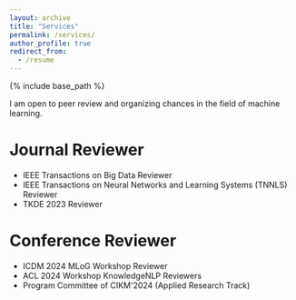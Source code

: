```yaml
---
layout: archive
title: "Services"
permalink: /services/
author_profile: true
redirect_from:
  - /resume
---
```


{% include base_path %}

I am open to peer review and organizing chances in the field of machine learning.

Journal Reviewer
=====
* IEEE Transactions on Big Data Reviewer
* IEEE Transactions on Neural Networks and Learning Systems (TNNLS) Reviewer
* TKDE 2023 Reviewer


Conference Reviewer
=====
* ICDM 2024 MLoG Workshop Reviewer
* ACL 2024 Workshop KnowledgeNLP Reviewers
* Program Committee of CIKM'2024 (Applied Research Track)
